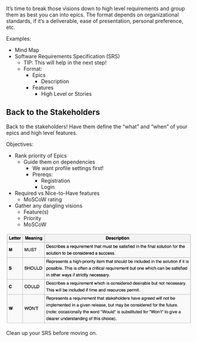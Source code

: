 It’s time to break those visions down to high level requirements and group them as best you can into epics. The format depends on organizational standards, if it’s a deliverable, ease of presentation, personal preference, etc. 

Examples:
- Mind Map
- Software Requirements Specification (SRS)
  - TIP: This will help in the next step!
  - Format:
    - Epics
      - Description
    - Features
      - High Level or Stories
      
<h2>Back to the Stakeholders</h2>
Back to the stakeholders! Have them define the “what” and “when” of your epics and high level features.

Objectives:
- Rank priority of Epics
    - Guide them on dependencies
      - We want profile settings first!
      - Prereqs:
        - Registration
        - Login
- Required vs Nice-to-Have features
    - MoSCoW rating
- Gather any dangling visions
  - Feature(s)
  - Priority
  - MoSCoW
  
![](.guides/img/MoSCoW.png)

Clean up your SRS before moving on.


